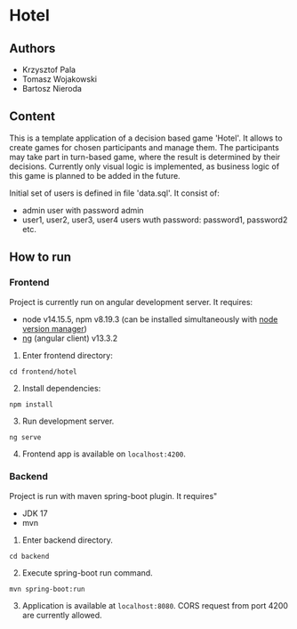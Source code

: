 # Hotel

## Authors

- Krzysztof Pala
- Tomasz Wojakowski
- Bartosz Nieroda

## Content
This is a template application of a decision based game 'Hotel'. It allows to create games for chosen participants and manage them. The participants may take part in turn-based game, where the result is determined by their decisions. Currently only visual logic is implemented, as business logic of this game is planned to be added in the future.

Initial set of users is defined in file 'data.sql'. It consist of:
* admin user with password admin
* user1, user2, user3, user4 users wuth password: password1, password2 etc.

## How to run
### Frontend

Project is currently run on angular development server. It requires:
* node v14.15.5, npm v8.19.3 (can be installed simultaneously with [node version manager](https://github.com/nvm-sh/nvm))
* [ng](https://www.npmjs.com/package/@angular/cli) (angular client) v13.3.2

1. Enter frontend directory:

`cd frontend/hotel`

2. Install dependencies:

`npm install`

3. Run development server.

`ng serve`

4. Frontend app is available on `localhost:4200`.

### Backend
Project is run with maven spring-boot plugin. It requires"
* JDK 17
* mvn

1. Enter backend directory.

`cd backend`

2. Execute spring-boot run command.

`mvn spring-boot:run`

3. Application is available at `localhost:8080`. CORS request from port 4200 are currently allowed.
